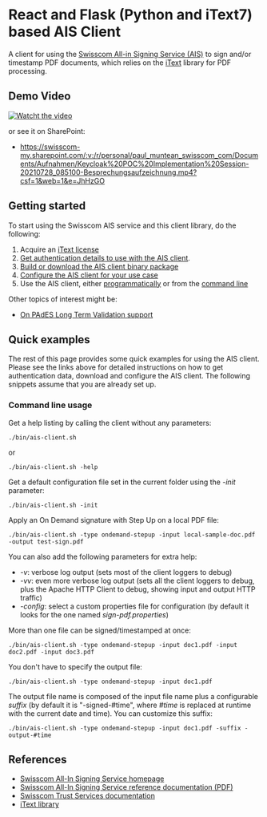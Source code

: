 # React and Flask (Python and iText7) based AIS Client

A client for using the [Swisscom All-in Signing Service (AIS)](https://www.swisscom.ch/en/business/enterprise/offer/security/all-in-signing-service.html)
to sign and/or timestamp PDF documents, which relies on the [iText](https://itextpdf.com/en) library for PDF processing.

## Demo Video

[![Watcht the video](https://i.imgur.com/BSmIo45.png)](https://youtu.be/8M9KF7xGOs4)

or see it on SharePoint:

- https://swisscom-my.sharepoint.com/:v:/r/personal/paul_muntean_swisscom_com/Documents/Aufnahmen/Keycloak%20POC%20Implementation%20Session-20210728_085100-Besprechungsaufzeichnung.mp4?csf=1&web=1&e=JhHzGO

## Getting started

To start using the Swisscom AIS service and this client library, do the following:

1. Acquire an [iText license](https://itextpdf.com/en/how-buy)
2. [Get authentication details to use with the AIS client](docs/get-authentication-details.md).
3. [Build or download the AIS client binary package](docs/build-or-download.md)
4. [Configure the AIS client for your use case](docs/configure-the-AIS-client.md)
5. Use the AIS client, either [programmatically](docs/use-the-AIS-client-programmatically.md) or from the [command line](docs/use-the-AIS-client-via-CLI.md)

Other topics of interest might be:

- [On PAdES Long Term Validation support](docs/pades-long-term-validation.md)

## Quick examples

The rest of this page provides some quick examples for using the AIS client. Please see the links
above for detailed instructions on how to get authentication data, download and configure
the AIS client. The following snippets assume that you are already set up.

### Command line usage

Get a help listing by calling the client without any parameters:

```shell
./bin/ais-client.sh
```

or

```shell
./bin/ais-client.sh -help
```

Get a default configuration file set in the current folder using the _-init_ parameter:

```shell
./bin/ais-client.sh -init
```

Apply an On Demand signature with Step Up on a local PDF file:

```shell
./bin/ais-client.sh -type ondemand-stepup -input local-sample-doc.pdf -output test-sign.pdf
```

You can also add the following parameters for extra help:

- _-v_: verbose log output (sets most of the client loggers to debug)
- _-vv_: even more verbose log output (sets all the client loggers to debug, plus the Apache HTTP Client to debug, showing input and output HTTP traffic)
- _-config_: select a custom properties file for configuration (by default it looks for the one named _sign-pdf.properties_)

More than one file can be signed/timestamped at once:

```shell
./bin/ais-client.sh -type ondemand-stepup -input doc1.pdf -input doc2.pdf -input doc3.pdf
```

You don't have to specify the output file:

```shell
./bin/ais-client.sh -type ondemand-stepup -input doc1.pdf
```

The output file name is composed of the input file name plus a configurable _suffix_ (by default it is "-signed-#time", where _#time_
is replaced at runtime with the current date and time). You can customize this suffix:

```shell
./bin/ais-client.sh -type ondemand-stepup -input doc1.pdf -suffix -output-#time
```

## References

- [Swisscom All-In Signing Service homepage](https://www.swisscom.ch/en/business/enterprise/offer/security/all-in-signing-service.html)
- [Swisscom All-In Signing Service reference documentation (PDF)](http://documents.swisscom.com/product/1000255-Digital_Signing_Service/Documents/Reference_Guide/Reference_Guide-All-in-Signing-Service-en.pdf)
- [Swisscom Trust Services documentation](https://trustservices.swisscom.com/en/downloads/)
- [iText library](https://itextpdf.com/en)

